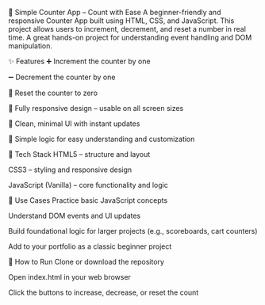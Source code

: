 🔢 Simple Counter App – Count with Ease
A beginner-friendly and responsive Counter App built using HTML, CSS, and JavaScript. This project allows users to increment, decrement, and reset a number in real time. A great hands-on project for understanding event handling and DOM manipulation.

✨ Features
➕ Increment the counter by one

➖ Decrement the counter by one

🔁 Reset the counter to zero

📱 Fully responsive design – usable on all screen sizes

🎨 Clean, minimal UI with instant updates

🧠 Simple logic for easy understanding and customization

🚀 Tech Stack
HTML5 – structure and layout

CSS3 – styling and responsive design

JavaScript (Vanilla) – core functionality and logic

🎯 Use Cases
Practice basic JavaScript concepts

Understand DOM events and UI updates

Build foundational logic for larger projects (e.g., scoreboards, cart counters)

Add to your portfolio as a classic beginner project

📁 How to Run
Clone or download the repository

Open index.html in your web browser

Click the buttons to increase, decrease, or reset the count

